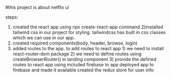 #this project is about netflix ui 

steps:
1) created the react app using npx create-react-app command
2)installed tailwind css in our project for styling. tailwindcss has built in css classes which we can use in our app. 
3) created required components(body, header, browse, login)
4) added routes to the app.
    to add routes to react app
        1) we need to install react-router-dom package
        2) we need to define routes using createBrowserRouter() in landing component
        3) provide the defined routes to react app using <RouterProvider router={routes}>
included firebase to app
deployed app to firebase and made it available
created the redux store for user info


 